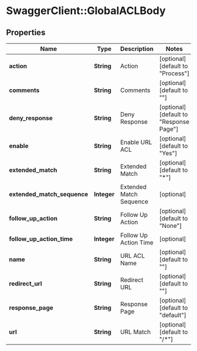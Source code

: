 # SwaggerClient::GlobalACLBody

## Properties
Name | Type | Description | Notes
------------ | ------------- | ------------- | -------------
**action** | **String** | Action | [optional] [default to &quot;Process&quot;]
**comments** | **String** | Comments | [optional] [default to &quot;&quot;]
**deny_response** | **String** | Deny Response | [optional] [default to &quot;Response Page&quot;]
**enable** | **String** | Enable URL ACL | [optional] [default to &quot;Yes&quot;]
**extended_match** | **String** | Extended Match | [optional] [default to &quot;*&quot;]
**extended_match_sequence** | **Integer** | Extended Match Sequence | [optional] 
**follow_up_action** | **String** | Follow Up Action | [optional] [default to &quot;None&quot;]
**follow_up_action_time** | **Integer** | Follow Up Action Time | [optional] 
**name** | **String** | URL ACL Name | [optional] [default to &quot;&quot;]
**redirect_url** | **String** | Redirect URL | [optional] [default to &quot;&quot;]
**response_page** | **String** | Response Page | [optional] [default to &quot;default&quot;]
**url** | **String** | URL Match | [optional] [default to &quot;/*&quot;]


